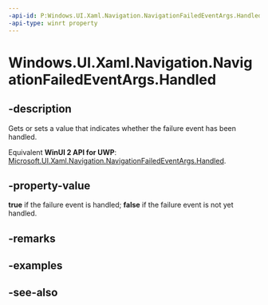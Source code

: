 ```yaml
---
-api-id: P:Windows.UI.Xaml.Navigation.NavigationFailedEventArgs.Handled
-api-type: winrt property
---
```


<!-- Property syntax
public bool Handled { get;  set; }
-->

# Windows.UI.Xaml.Navigation.NavigationFailedEventArgs.Handled

## -description
Gets or sets a value that indicates whether the failure event has been handled.

Equivalent **WinUI 2 API for UWP**: [Microsoft.UI.Xaml.Navigation.NavigationFailedEventArgs.Handled](/windows/winui/api/microsoft.ui.xaml.navigation.navigationfailedeventargs.handled).

## -property-value
**true** if the failure event is handled; **false** if the failure event is not yet handled.

## -remarks

## -examples

## -see-also
